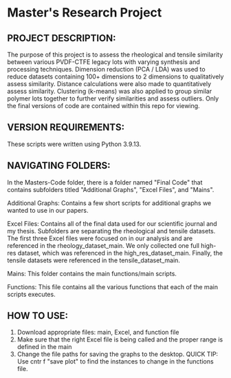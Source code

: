 Master's Research Project
=========================

PROJECT DESCRIPTION:
--------------------
The purpose of this project is to assess the rheological and tensile similarity between various PVDF-CTFE legacy lots with varying synthesis and processing techniques. Dimension reduction (PCA / LDA) was used to reduce datasets containing 100+ dimensions to 2 dimensions to qualitatively assess similarity. Distance calculations were also made to quantitatively assess similarity. Clustering (k-means) was also applied to group similar polymer lots together to further verify similarities and assess outliers. Only the final versions of code are contained within this repo for viewing.

VERSION REQUIREMENTS:
--------------------
These scripts were written using Python 3.9.13.

NAVIGATING FOLDERS:
-------------------
In the Masters-Code folder, there is a folder named "Final Code" that contains subfolders titled "Additional Graphs", "Excel Files", and "Mains". 

Additional Graphs: Contains a few short scripts for additional graphs we wanted to use in our papers.
  
Excel Files: Contains all of the final data used for our scientific journal and my thesis. Subfolders are separating the rheological and tensile datasets. The first three Excel files were focused on in our analysis and are referenced in the rheology_dataset_main. We only collected one full high-res dataset, which was referenced in the high_res_dataset_main. Finally, the tensile datasets were referenced in the tensile_dataset_main.

Mains: This folder contains the main functions/main scripts.

Functions: This file contains all the various functions that each of the main scripts executes. 

HOW TO USE:
---------------
1) Download appropriate files: main, Excel, and function file
2) Make sure that the right Excel file is being called and the proper range is defined in the main
3) Change the file paths for saving the graphs to the desktop.
QUICK TIP: Use cntr f "save plot" to find the instances to change in the functions file.
